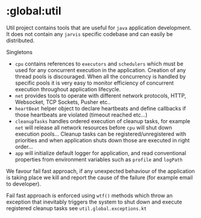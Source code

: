 # :global:util

Util project contains tools that are useful for `java` application development.
It does not contain any `jarvis` specific codebase and can easily be distributed.

Singletons
* `cpu` contains references to `executors` and `schedulers` which must be used for any
concurrent execution in the application. Creation of any thread pools is discouraged.
When all the concurrency is handled by specific pools it is very easy to monitor efficiency
of concurrent execution throughout application lifecycle.
* `net` provides tools to operate with different network protocols, HTTP, Websocket,
TCP Sockets, Pusher etc..
* `heartBeat` helper object to declare heartbeats and define callbacks if those heartbeats
are violated (timeout reached etc...)
* `cleanupTasks` handles ordered execution of cleanup tasks, for example `net` will release
all network resources before `cpu` will shut down execution pools... Cleanup tasks can be
registered/unregistered with priorities and when application shuts down those are
executed in right order...
* `app` will initialize default logger for application, and read conventional properties
from environment variables such as `profile` and `logPath`

We favour fail fast approach, if any unexpected behaviour of the application is taking place we kill and report the cause of the failure (for example email to developer).

Fail fast approach is enforced using `wtf()` methods which throw an exception that inevitably triggers the system to shut down and execute registered cleanup tasks see `util.global.exceptions.kt`